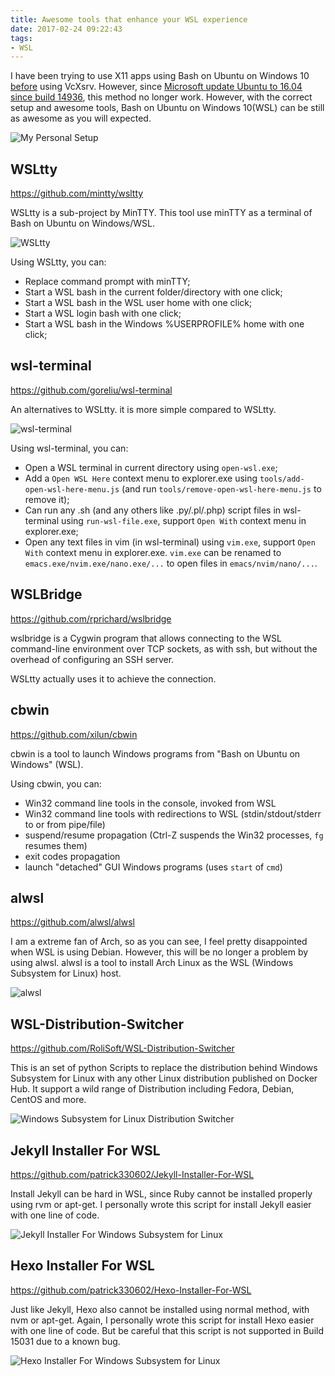 ```yaml
---
title: Awesome tools that enhance your WSL experience
date: 2017-02-24 09:22:43
tags:
- WSL
---
```

I have been trying to use X11 apps using Bash on Ubuntu on Windows 10 [before](http://www.patrickwu.cf/2016/08/LDE-On-Windows-With-Chinese/) using VcXsrv. However, since [Microsoft update Ubuntu to 16.04 since build 14936](http://www.omgubuntu.co.uk/2016/10/windows-10-linux-subsystem-ubuntu-16-04), this method no longer work. However, with the correct setup and awesome tools, Bash on Ubuntu on Windows 10(WSL) can be still as awesome as you will expected.

![My Personal Setup](/images/wsl/mine.png)
<!--more-->
## WSLtty

<https://github.com/mintty/wsltty>

WSLtty is a sub-project by MinTTY. This tool use minTTY as a terminal of Bash on Ubuntu on Windows/WSL.

![WSLtty](/images/wsl/WSLtty.png)

Using WSLtty, you can:

- Replace command prompt with minTTY;
- Start a WSL bash in the current folder/directory with one click;
- Start a WSL bash in the WSL user home with one click;
- Start a WSL login bash with one click;
- Start a WSL bash in the Windows %USERPROFILE% home with one click;


## wsl-terminal

<https://github.com/goreliu/wsl-terminal>

An alternatives to WSLtty. it is more simple compared to WSLtty.

![wsl-terminal](https://raw.githubusercontent.com/wiki/goreliu/wsl-terminal/images/wsl-terminal-3.png)

Using wsl-terminal, you can:

- Open a WSL terminal in current directory using `open-wsl.exe`;
- Add a `Open WSL Here` context menu to explorer.exe using `tools/add-open-wsl-here-menu.js` (and run `tools/remove-open-wsl-here-menu.js` to remove it);
- Can run any .sh (and any others like .py/.pl/.php) script files in wsl-terminal using `run-wsl-file.exe`, support `Open With` context menu in explorer.exe;
- Open any text files in vim (in wsl-terminal) using `vim.exe`, support `Open With` context menu in explorer.exe. `vim.exe` can be renamed to `emacs.exe/nvim.exe/nano.exe/...` to open files in `emacs/nvim/nano/...`.

## WSLBridge


<https://github.com/rprichard/wslbridge>

wslbridge is a Cygwin program that allows connecting to the WSL command-line environment over TCP sockets, as with ssh, but without the overhead of configuring an SSH server.

WSLtty actually uses it to achieve the connection.

## cbwin

<https://github.com/xilun/cbwin>

cbwin is a tool to launch Windows programs from "Bash on Ubuntu on Windows" (WSL).

Using cbwin, you can:

- Win32 command line tools in the console, invoked from WSL
- Win32 command line tools with redirections to WSL (stdin/stdout/stderr to or from pipe/file)
- suspend/resume propagation (Ctrl-Z suspends the Win32 processes, `fg` resumes them)
- exit codes propagation
- launch "detached" GUI Windows programs (uses `start` of `cmd`)

## alwsl

<https://github.com/alwsl/alwsl>

I am a extreme fan of Arch, so as you can see, I feel pretty disappointed when WSL is using Debian. However, this will be no longer a problem by using alwsl. alwsl is a tool to install Arch Linux as the WSL (Windows Subsystem for Linux) host.

![alwsl](http://imgur.com/1T2dyE5.png)

## WSL-Distribution-Switcher

https://github.com/RoliSoft/WSL-Distribution-Switcher

This is an set of python Scripts to replace the distribution behind Windows Subsystem for Linux with any other Linux distribution published on Docker Hub. It support a wild range of Distribution including Fedora, Debian, CentOS and more. 

![Windows Subsystem for Linux Distribution Switcher](https://lab.rolisoft.net/images/wslswitcher/install.png)

## Jekyll Installer For WSL

<https://github.com/patrick330602/Jekyll-Installer-For-WSL>

Install Jekyll can be hard in WSL, since Ruby cannot be installed properly using rvm or apt-get. I personally wrote this script for install Jekyll easier with one line of code.

![Jekyll Installer For Windows Subsystem for Linux](/images/wsl/jiwsl.png)

## Hexo Installer For WSL

<https://github.com/patrick330602/Hexo-Installer-For-WSL>

Just like Jekyll, Hexo also cannot be installed using normal method, with nvm or apt-get. Again, I personally wrote this script for install Hexo easier with one line of code. But be careful that this script is not supported in Build 15031 due to a known bug.

![Hexo Installer For Windows Subsystem for Linux](/images/wsl/hiwsl.png)